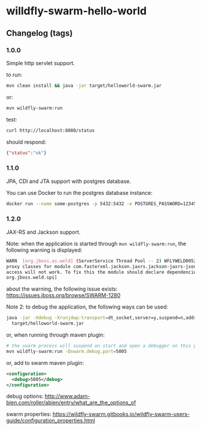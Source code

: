 # willdfly-swarm-hello-world

## Changelog (tags)

### 1.0.0
Simple http servlet support. 

to run:

````.sh
mvn clean install && java -jar target/helloworld-swarm.jar 
````

or:
````.sh
mvn wildfly-swarm:run
````

test:
````.sh
curl http://localhost:8080/status
````

should respond:
```.json
{"status":"ok"}
```

### 1.1.0
JPA, CDI and JTA support with postgres database.

You can use Docker to run the postgres database instance:
```.sh
docker run --name some-postgres -p 5432:5432 -e POSTGRES_PASSWORD=12345 -d postgres
```

### 1.2.0
JAX-RS and Jackson support.

Note: when the application is started through ```mvn wildfly-swarm:run```, the following warning is displayed:

```.sh
WARN  [org.jboss.as.weld] (ServerService Thread Pool -- 2) WFLYWELD0052: Using deployment classloader to load 
proxy classes for module com.fasterxml.jackson.jaxrs.jackson-jaxrs-json-provider:main. Package-private 
access will not work. To fix this the module should declare dependencies on [org.jboss.weld.core, 
org.jboss.weld.spi]
```
about the warning, the following issue exists: https://issues.jboss.org/browse/SWARM-1280

Note 2: to debug the application, the following ways can be used:

```.sh
java -jar -Xdebug -Xrunjdwp:transport=dt_socket,server=y,suspend=n,address=5005 \
  target/helloworld-swarm.jar
```

or, when running through maven plugin:
```.sh
# the swarm process will suspend on start and open a debugger on this port.
mvn wildfly-swarm:run -Dswarm.debug.port=5005
```
or, add to swarm maven plugin:
```.xml
<configuration>
  <debug>5005</debug>
</configuration>
```

debug options: http://www.adam-bien.com/roller/abien/entry/what_are_the_options_of

swarm properties: https://wildfly-swarm.gitbooks.io/wildfly-swarm-users-guide/configuration_properties.html
